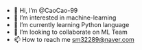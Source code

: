 - 👋 Hi, I’m @CaoCao-99
- 👀 I’m interested in machine-learning
- 🌱 I’m currently learning Python language
- 💞️ I’m looking to collaborate on ML Team
- 📫 How to reach me sm32289@naver.com

<!---
CaoCao-99/CaoCao-99 is a ✨ special ✨ repository because its `README.md` (this file) appears on your GitHub profile.
You can click the Preview link to take a look at your changes.
--->
